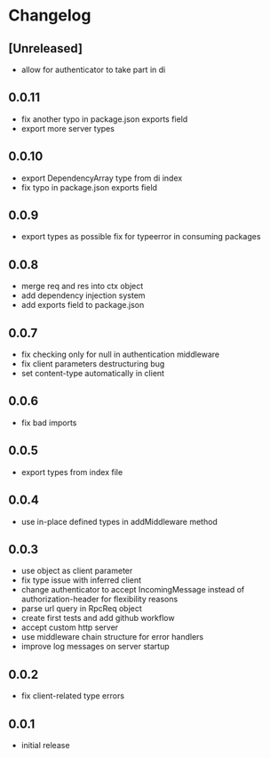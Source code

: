 # Changelog

## [Unreleased]

- allow for authenticator to take part in di

## 0.0.11

- fix another typo in package.json exports field
- export more server types

## 0.0.10

- export DependencyArray type from di index
- fix typo in package.json exports field

## 0.0.9

- export types as possible fix for typeerror in consuming packages

## 0.0.8

- merge req and res into ctx object
- add dependency injection system
- add exports field to package.json

## 0.0.7

- fix checking only for null in authentication middleware
- fix client parameters destructuring bug
- set content-type automatically in client

## 0.0.6

- fix bad imports

## 0.0.5

- export types from index file

## 0.0.4

- use in-place defined types in addMiddleware method

## 0.0.3

- use object as client parameter
- fix type issue with inferred client
- change authenticator to accept IncomingMessage instead of authorization-header for flexibility reasons
- parse url query in RpcReq object
- create first tests and add github workflow
- accept custom http server
- use middleware chain structure for error handlers
- improve log messages on server startup

## 0.0.2

- fix client-related type errors

## 0.0.1

- initial release